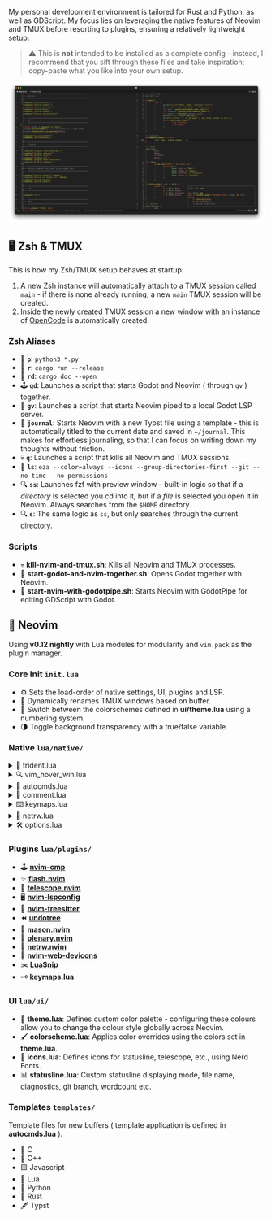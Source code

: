 My personal development environment is tailored for Rust and Python, as well as GDScript. My focus lies on leveraging the native features of Neovim and TMUX before resorting to plugins, ensuring a relatively lightweight setup.

> ⚠️ This is **not** intended to be installed as a complete config - instead, I recommend that you sift through these files and take inspiration; copy-paste what you like into your own setup.

![1](media/1.png)

## 🖥️ Zsh & TMUX
This is how my Zsh/TMUX setup behaves at startup:
1. A new Zsh instance will automatically attach to a TMUX session called `main` - if there is none already running, a new `main` TMUX session will be created.
2. Inside the newly created TMUX session a new window with an instance of [OpenCode](https://opencode.ai/docs/) is automatically created.

### Zsh Aliases
- 🐍 **`p`**: `python3 *.py`
- 🦀 **`r`**: `cargo run --release`
- 🦀 **`rd`**: `cargo doc --open`
- 🕹️ **`gd`**: Launches a script that starts Godot and Neovim ( through `gv` ) together.
- 🚀 **`gv`**: Launches a script that starts Neovim piped to a local Godot LSP server.
- 📔 **`journal`**: Starts Neovim with a new Typst file using a template - this is automatically titled to the current date and saved in `~/journal`. This makes for effortless journaling, so that I can focus on writing down my thoughts without friction.
- 💀 **`q`**: Launches a script that kills all Neovim and TMUX sessions.
- 📂 **`ls`**: `eza --color=always --icons --group-directories-first --git --no-time --no-permissions`
- 🔍 **`ss`**: Launches fzf with preview window - built-in logic so that if a *directory* is selected you cd into it, but if a *file* is selected you open it in Neovim. Always searches from the `$HOME` directory.
- 🔍 **`s`**: The same logic as `ss`, but only searches through the current directory.

### Scripts
- 💀 **kill-nvim-and-tmux.sh**: Kills all Neovim and TMUX processes.
- 🚀 **start-godot-and-nvim-together.sh**: Opens Godot together with Neovim.
- 🔧 **start-nvim-with-godotpipe.sh**: Starts Neovim with GodotPipe for editing GDScript with Godot.

## 📝 Neovim
Using **v0.12 nightly** with Lua modules for modularity and `vim.pack` as the plugin manager.

### Core Init `init.lua`
- ⚙️ Sets the load-order of native settings, UI, plugins and LSP.
- 📌 Dynamically renames TMUX windows based on buffer.
- 🎨 Switch between the colorschemes defined in **ui/theme.lua** using a numbering system.
- 🌗 Toggle background transparency with a true/false variable.

### Native `lua/native/`

<details>
  <summary>🔱 trident.lua</summary>

<img src="media/trident.gif" width="400" />

A Neovim-native interpretation of [harpoon](https://github.com/ThePrimeagen/harpoon/tree/harpoon2).
- Buffers can not be added manually like in harpoon, but are instead added and subtracted from the list automatically.
- A maximum of 6 buffers are allowed on the list at once (to minimize visual noise) - this is easily configurable if you find it limiting.
- The list automatically rotates sequentially when any listed buffers are closed or deleted.
- Uses **nvim-web-devicons** to get filetype icons in the list - if **nvim-web-devicons** is malfunctioning or isn't installed, Trident defaults to a configurable fallback icon to avoid errors.
- Hit the prefix `"` to initiate Trident, then hit the number corresponding to the buffer you wish to open. The prefix is easily altered within **trident.lua**.

</details>

<details>
  <summary>🔍 vim_hover_win.lua</summary>

<img src="media/lsp_hover_win.gif" width="400" />

- Quick reference at cursor hover.
- Configurable max window size and width.
- No toggle, always on. To turn it off, do so manually in **init.lua**.

</details>

<details>
  <summary>🚀 autocmds.lua</summary>

#### Write & Formatting
- Autosave every 8th time normal mode is entered.
- Format buffer on save using LSP or Tree-sitter.
- Remove trailing whitespace, extra empty lines, and empty first lines.
- Export Typst files to PDF automatically.
- Make shell scripts executable on save.

#### File & Directory Management
- Load a template when opening a new file, if available.
- Automatically change working directory to current buffer's folder.
- Create directories automatically before saving files.
- Ensure undo directory exists.

#### Cursor Management
- Restore cursor position when reopening a buffer.
- Highlight cursorline in active windows (ignored in Telescope).
- Temporarily highlight yanked text.

#### Terminal Management
- Automatically enter insert mode in terminal buffers.
- Close terminal buffer when the process exits.

#### User Interface Tweaks
- Disable automatic comment insertion on new lines.
- Enable spell checking for text, markdown, and Typst files.
- Fold paragraphs separated by empty lines.
- Auto-resize splits when the window is resized.
- Disable relative line numbers in insert mode.

</details>

<details>
  <summary>📝 comment.lua</summary>

Native commenting logic.

</details>

<details>
  <summary>⌨️ keymaps.lua</summary>

Note that I'm using my own Swedish version of Workman on a 42-key split keyboard, so my keymaps may not make sense for someone with (for example) a qwerty US-layout.

</details>

<details>
  <summary>📁 netrw.lua</summary>

Customization for the built-in file explorer, including keymaps.

</details>

<details>
  <summary>🛠️ options.lua</summary>

Global Neovim options.

</details>

### Plugins `lua/plugins/`
- 🕹️ [**nvim-cmp**](https://github.com/hrsh7th/nvim-cmp)
- ✨ [**flash.nvim**](https://github.com/folke/flash.nvim)
- 🔭 [**telescope.nvim**](https://github.com/nvim-telescope/telescope.nvim)
- 🖥️ [**nvim-lspconfig**](https://github.com/neovim/nvim-lspconfig)
- 🌳 [**nvim-treesitter**](https://github.com/nvim-treesitter/nvim-treesitter)
- ⏪ [**undotree**](https://github.com/mbbill/undotree)
- 🧰 [**mason.nvim**](https://github.com/williamboman/mason.nvim)
- 🔧 [**plenary.nvim**](https://github.com/nvim-lua/plenary.nvim)
- 📁 [**netrw.nvim**](https://github.com/prichrd/netrw.nvim)
- 🌟 [**nvim-web-devicons**](https://github.com/nvim-tree/nvim-web-devicons)
- ✂️ [**LuaSnip**](https://github.com/L3MON4D3/LuaSnip)
- 🗝️ **keymaps.lua**

### UI `lua/ui/`
- 🎨 **theme.lua**: Defines custom color palette - configuring these colours allow you to change the colour style globally across Neovim.
- 🖌️ **colorscheme.lua**: Applies color overrides using the colors set in **theme.lua**.
- 🌟 **icons.lua**: Defines icons for statusline, telescope, etc., using Nerd Fonts.
- 📊 **statusline.lua**: Custom statusline displaying mode, file name, diagnostics, git branch, wordcount etc.

### Templates `templates/`
Template files for new buffers ( template application is defined in **autocmds.lua** ).
- 🐚 C
- 🔵 C++
- 🟨 Javascript
- 🌙 Lua
- 🐍 Python
- 🦀 Rust
- 🖋️ Typst
